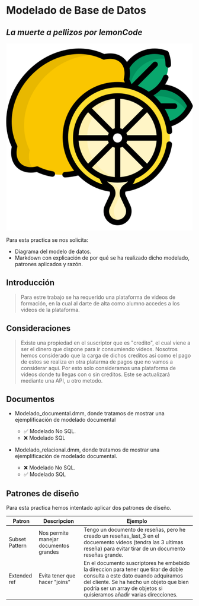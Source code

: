 # Modelado de Base de Datos
## _La muerte a pellizos por lemonCode_

![Limon llorando...](./img/lemon.png)

Para esta practica se nos solicita:

- Diagrama del modelo de datos.
- Markdown con explicación de por qué se ha realizado dicho modelado, patrones aplicados y razón.

## Introducción


> Para estre trabajo se ha requerido una plataforma de videos de formación, en la cual al darte de alta como alumno accedes a  los videos de la plataforma.

## Consideraciones

> Existe una propiedad en el suscriptor que es "credito", el cual viene a ser el dinero que dispone para ir consumiendo videos. Nosotros hemos considerado que la carga de dichos creditos así como el pago de estos se realiza en otra platarma de pagos que no vamos a considerar aqui. Por esto solo consideramos una plataforma de videos donde tu llegas con o sin creditos. Este se actualizará mediante una API, u otro metodo.

## Documentos
- Modelado_documental.dmm, donde tratamos de mostrar una ejemplificación de modelado documental 
    - ✅ Modelado No SQL.
    - ❌ Modelado SQL

- Modelado_relacional.dmm, donde tratamos de mostrar una ejemplificación de modelado documental.
    - ❌ Modelado No SQL.
    - ✅ Modelado SQL
## Patrones de diseño

Para esta practica hemos intentado aplicar dos patrones de diseño.

| Patron | Descripcion | Ejemplo |
| ------ | ------ | ------ |
| Subset Pattern | Nos permite manejar documentos grandes |Tengo un documento de reseñas, pero he creado un reseñas_last_3 en el docuemento videos (tendra las 3 ultimas reseña) para evitar tirar de un documento reseñas grande.  |
| Extended ref | Evita tener que hacer "joins" |En el documento suscriptores he embebido la direccion para tener que tirar de doble consulta a este dato cuando adquiramos del cliente. Se ha hecho un objeto que bien podria ser un array de objetos si quisieramos añadir varias direcciones. |
